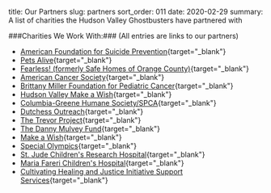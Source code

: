 title: Our Partners
slug: partners
sort_order: 011
date: 2020-02-29
summary: A list of charities the Hudson Valley Ghostbusters have partnered with

###Charities We Work With:###
(All entries are links to our partners)

* [American Foundation for Suicide Prevention](https://afsp.org/){target="_blank"}
* [Pets Alive](https://www.petsalive.com/){target="_blank"}
* [Fearless! (formerly Safe Homes of Orange County)](https://fearlesshv.org/){target="_blank"}
* [American Cancer Society](https://www.cancer.org/){target="_blank"}
* [Brittany Miller Foundation for Pediatric Cancer](http://brittanymiller.org/wordpress1/){target="_blank"}
* [Hudson Valley Make a Wish](https://hudson.wish.org/){target="_blank"}
* [Columbia-Greene Humane Society/SPCA](https://cghs.org/){target="_blank"}
* [Dutchess Outreach](https://dutchessoutreach.org){target="_blank"}
* [The Trevor Project](https://www.thetrevorproject.org){target="_blank"}
* [The Danny Mulvey Fund](https://www.facebook.com/TheDannyMulveyFund/){target="_blank"}
* [Make a Wish](https://wish.org/hudson){target="_blank"}
* [Special Olympics](https://www.specialolympics-ny.org/regions/hudson-valley/){target="_blank"}
* [St. Jude Children's Research Hospital](https://www.stjude.org){target="_blank"}
* [Maria Fareri Children's Hospital](https://www.mariafarerichildrens.org/){target="_blank"}
* [Cultivating Healing and Justice Initiative Support Services](https://chjiss.org/){target="_blank"}
